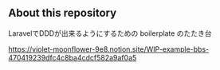## About this repository

LaravelでDDDが出来るようにするための boilerplate のたたき台

https://violet-moonflower-9e8.notion.site/WIP-example-bbs-470419239dfc4c8ba4cdcf582a9af0a5

